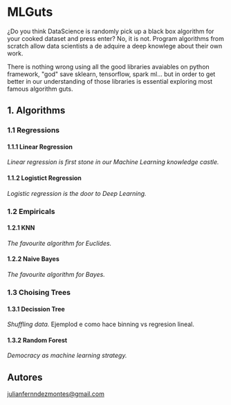 # MLGuts
¿Do you think DataScience is randomly pick up a black box algorithm for your cooked dataset and press enter? No, it is not.
Program algorithms from scratch allow data scientists a de adquire a deep knowlege about their own work.

There is nothing wrong using all the good libraries avaiables on python framework, "god" save sklearn, tensorflow, spark ml... but in order to get better in our understanding of those libraries is essential exploring most famous algorithm guts.

## 1. Algorithms

### 1.1 Regressions

#### 1.1.1 Linear Regression
*Linear regression is first stone in our Machine Learning knowledge castle.*

#### 1.1.2 Logistict Regression
*Logistic regression is the door to Deep Learning.*


### 1.2 Empiricals

#### 1.2.1 KNN
*The favourite algorithm for Euclides.*

#### 1.2.2 Naive Bayes
*The favourite algorithm for Bayes.*

### 1.3 Choising Trees


#### 1.3.1 Decission Tree
*Shuffling data.*
Ejemplod e como hace binning vs regresion lineal.

#### 1.3.2 Random Forest
*Democracy as machine learning strategy.*

## Autores
julianfernndezmontes@gmail.com
